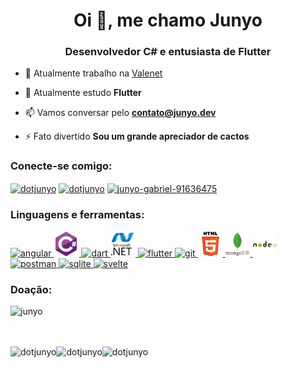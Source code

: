 <h1 align="center">Oi 👋, me chamo Junyo</h1>
<h3 align="center">Desenvolvedor C# e entusiasta de Flutter</h3>

- 🔭 Atualmente trabalho na [Valenet](https://valenet.com.br/)

- 🌱 Atualmente estudo **Flutter**

- 📫 Vamos conversar pelo **contato@junyo.dev**

- ⚡ Fato divertido **Sou um grande apreciador de cactos**

<h3 align="left">Conecte-se comigo:</h3>
<p align="left">
<a href="https://dev.to/dotjunyo" target="blank"><img align="center" src="https://raw.githubusercontent.com/rahuldkjain/github-profile-readme-generator/master/src/images/icons/Social/devto.svg" alt="dotjunyo" height="30" width="40" /></a>
<a href="https://twitter.com/dotjunyo" target="blank"><img align="center" src="https://raw.githubusercontent.com/rahuldkjain/github-profile-readme-generator/master/src/images/icons/Social/twitter.svg" alt="dotjunyo" height="30" width="40" /></a>
<a href="https://linkedin.com/in/junyo-gabriel-91636475" target="blank"><img align="center" src="https://raw.githubusercontent.com/rahuldkjain/github-profile-readme-generator/master/src/images/icons/Social/linked-in-alt.svg" alt="junyo-gabriel-91636475" height="30" width="40" /></a>
</p>

<h3 align="left">Linguagens e ferramentas:</h3>
<p align="left"> <a href="https://angular.io" target="_blank" rel="noreferrer"> <img src="https://angular.io/assets/images/logos/angular/angular.svg" alt="angular" width="40" height="40"/> </a> <a href="https://www.w3schools.com/cs/" target="_blank" rel="noreferrer"> <img src="https://raw.githubusercontent.com/devicons/devicon/master/icons/csharp/csharp-original.svg" alt="csharp" width="40" height="40"/> </a> <a href="https://dart.dev" target="_blank" rel="noreferrer"> <img src="https://www.vectorlogo.zone/logos/dartlang/dartlang-icon.svg" alt="dart" width="40" height="40"/> </a> <a href="https://dotnet.microsoft.com/" target="_blank" rel="noreferrer"> <img src="https://raw.githubusercontent.com/devicons/devicon/master/icons/dot-net/dot-net-original-wordmark.svg" alt="dotnet" width="40" height="40"/> </a> <a href="https://flutter.dev" target="_blank" rel="noreferrer"> <img src="https://www.vectorlogo.zone/logos/flutterio/flutterio-icon.svg" alt="flutter" width="40" height="40"/> </a> <a href="https://git-scm.com/" target="_blank" rel="noreferrer"> <img src="https://www.vectorlogo.zone/logos/git-scm/git-scm-icon.svg" alt="git" width="40" height="40"/> </a> <a href="https://www.w3.org/html/" target="_blank" rel="noreferrer"> <img src="https://raw.githubusercontent.com/devicons/devicon/master/icons/html5/html5-original-wordmark.svg" alt="html5" width="40" height="40"/> </a> <a href="https://www.mongodb.com/" target="_blank" rel="noreferrer"> <img src="https://raw.githubusercontent.com/devicons/devicon/master/icons/mongodb/mongodb-original-wordmark.svg" alt="mongodb" width="40" height="40"/> </a> <a href="https://nodejs.org" target="_blank" rel="noreferrer"> <img src="https://raw.githubusercontent.com/devicons/devicon/master/icons/nodejs/nodejs-original-wordmark.svg" alt="nodejs" width="40" height="40"/> </a> <a href="https://postman.com" target="_blank" rel="noreferrer"> <img src="https://www.vectorlogo.zone/logos/getpostman/getpostman-icon.svg" alt="postman" width="40" height="40"/> </a> <a href="https://www.sqlite.org/" target="_blank" rel="noreferrer"> <img src="https://www.vectorlogo.zone/logos/sqlite/sqlite-icon.svg" alt="sqlite" width="40" height="40"/> </a> <a href="https://svelte.dev" target="_blank" rel="noreferrer"> <img src="https://upload.wikimedia.org/wikipedia/commons/1/1b/Svelte_Logo.svg" alt="svelte" width="40" height="40"/> </a> </p>

<h3 align="left">Doação:</h3>
<p><a href="https://ko-fi.com/junyo"> <img align="left" src="https://cdn.ko-fi.com/cdn/kofi3.png?v=3" height="50" width="210" alt="junyo" /></a></p><br><br><br>

<p><img align="left" src="https://github-readme-stats.vercel.app/api/top-langs?username=dotjunyo&show_icons=true&theme=dracula&locale=en&layout=compact" alt="dotjunyo" /></p>

<p><img align="left" src="https://github-readme-stats.vercel.app/api?username=dotjunyo&show_icons=true&theme=dracula&locale=en" alt="dotjunyo" /></p>

<p><img align="left" src="https://github-readme-streak-stats.herokuapp.com/?user=dotjunyo&theme=dark" alt="dotjunyo" /></p>
